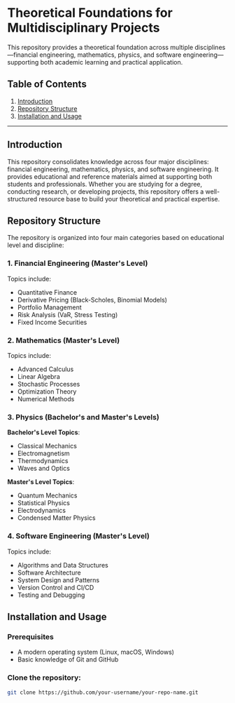 # Theoretical Foundations for Multidisciplinary Projects

This repository provides a theoretical foundation across multiple disciplines—financial engineering, mathematics, physics, and software engineering—supporting both academic learning and practical application.

## Table of Contents

1. [Introduction](#introduction)
2. [Repository Structure](#repository-structure)
3. [Installation and Usage](#installation-and-usage)

---

## Introduction

This repository consolidates knowledge across four major disciplines: financial engineering, mathematics, physics, and software engineering. It provides educational and reference materials aimed at supporting both students and professionals. Whether you are studying for a degree, conducting research, or developing projects, this repository offers a well-structured resource base to build your theoretical and practical expertise.

## Repository Structure

The repository is organized into four main categories based on educational level and discipline:

### 1. **Financial Engineering (Master's Level)**

Topics include:
- Quantitative Finance
- Derivative Pricing (Black-Scholes, Binomial Models)
- Portfolio Management
- Risk Analysis (VaR, Stress Testing)
- Fixed Income Securities

### 2. **Mathematics (Master's Level)**

Topics include:
- Advanced Calculus
- Linear Algebra
- Stochastic Processes
- Optimization Theory
- Numerical Methods

### 3. **Physics (Bachelor's and Master's Levels)**

**Bachelor's Level Topics**:
- Classical Mechanics
- Electromagnetism
- Thermodynamics
- Waves and Optics

**Master's Level Topics**:
- Quantum Mechanics
- Statistical Physics
- Electrodynamics
- Condensed Matter Physics

### 4. **Software Engineering (Master's Level)**

Topics include:
- Algorithms and Data Structures
- Software Architecture
- System Design and Patterns
- Version Control and CI/CD
- Testing and Debugging

## Installation and Usage

### Prerequisites
- A modern operating system (Linux, macOS, Windows)
- Basic knowledge of Git and GitHub

### Clone the repository:

```bash
git clone https://github.com/your-username/your-repo-name.git
